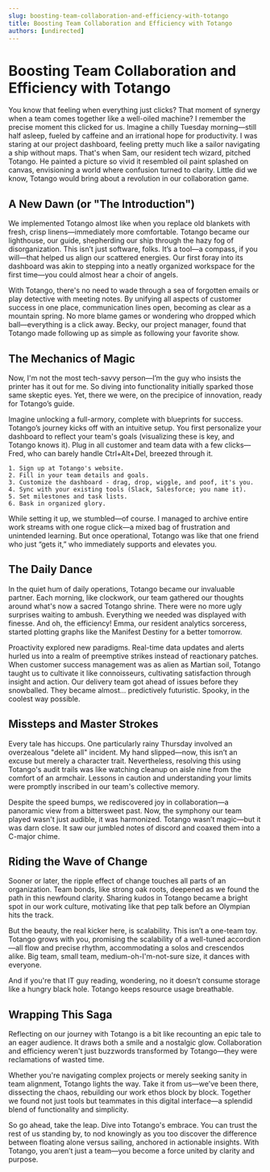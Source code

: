 ```yaml
---
slug: boosting-team-collaboration-and-efficiency-with-totango
title: Boosting Team Collaboration and Efficiency with Totango
authors: [undirected]
---
```



# Boosting Team Collaboration and Efficiency with Totango

You know that feeling when everything just clicks? That moment of synergy when a team comes together like a well-oiled machine? I remember the precise moment this clicked for us. Imagine a chilly Tuesday morning—still half asleep, fueled by caffeine and an irrational hope for productivity. I was staring at our project dashboard, feeling pretty much like a sailor navigating a ship without maps. That's when Sam, our resident tech wizard, pitched Totango. He painted a picture so vivid it resembled oil paint splashed on canvas, envisioning a world where confusion turned to clarity. Little did we know, Totango would bring about a revolution in our collaboration game.

## A New Dawn (or "The Introduction")

We implemented Totango almost like when you replace old blankets with fresh, crisp linens—immediately more comfortable. Totango became our lighthouse, our guide, shepherding our ship through the hazy fog of disorganization. This isn’t just software, folks. It’s a tool—a compass, if you will—that helped us align our scattered energies. Our first foray into its dashboard was akin to stepping into a neatly organized workspace for the first time—you could almost hear a choir of angels.

With Totango, there's no need to wade through a sea of forgotten emails or play detective with meeting notes. By unifying all aspects of customer success in one place, communication lines open, becoming as clear as a mountain spring. No more blame games or wondering who dropped which ball—everything is a click away. Becky, our project manager, found that Totango made following up as simple as following your favorite show.

## The Mechanics of Magic

Now, I'm not the most tech-savvy person—I’m the guy who insists the printer has it out for me. So diving into functionality initially sparked those same skeptic eyes. Yet, there we were, on the precipice of innovation, ready for Totango’s guide. 

Imagine unlocking a full-armory, complete with blueprints for success. Totango’s journey kicks off with an intuitive setup. You first personalize your dashboard to reflect your team's goals (visualizing these is key, and Totango knows it). Plug in all customer and team data with a few clicks—Fred, who can barely handle Ctrl+Alt+Del, breezed through it.

```
1. Sign up at Totango's website.
2. Fill in your team details and goals.
3. Customize the dashboard - drag, drop, wiggle, and poof, it's you.
4. Sync with your existing tools (Slack, Salesforce; you name it).
5. Set milestones and task lists.
6. Bask in organized glory.
```

While setting it up, we stumbled—of course. I managed to archive entire work streams with one rogue click—a mixed bag of frustration and unintended learning. But once operational, Totango was like that one friend who just “gets it,” who immediately supports and elevates you.

## The Daily Dance

In the quiet hum of daily operations, Totango became our invaluable partner. Each morning, like clockwork, our team gathered our thoughts around what's now a sacred Totango shrine. There were no more ugly surprises waiting to ambush. Everything we needed was displayed with finesse. And oh, the efficiency! Emma, our resident analytics sorceress, started plotting graphs like the Manifest Destiny for a better tomorrow.

Proactivity explored new paradigms. Real-time data updates and alerts hurled us into a realm of preemptive strikes instead of reactionary patches. When customer success management was as alien as Martian soil, Totango taught us to cultivate it like connoisseurs, cultivating satisfaction through insight and action. Our delivery team got ahead of issues before they snowballed. They became almost... predictively futuristic. Spooky, in the coolest way possible.

## Missteps and Master Strokes

Every tale has hiccups. One particularly rainy Thursday involved an overzealous "delete all" incident. My hand slipped—now, this isn’t an excuse but merely a character trait. Nevertheless, resolving this using Totango's audit trails was like watching cleanup on aisle nine from the comfort of an armchair. Lessons in caution and understanding your limits were promptly inscribed in our team's collective memory.

Despite the speed bumps, we rediscovered joy in collaboration—a panoramic view from a bittersweet past. Now, the symphony our team played wasn't just audible, it was harmonized. Totango wasn’t magic—but it was darn close. It saw our jumbled notes of discord and coaxed them into a C-major chime.

## Riding the Wave of Change

Sooner or later, the ripple effect of change touches all parts of an organization. Team bonds, like strong oak roots, deepened as we found the path in this newfound clarity. Sharing kudos in Totango became a bright spot in our work culture, motivating like that pep talk before an Olympian hits the track.

But the beauty, the real kicker here, is scalability. This isn’t a one-team toy. Totango grows with you, promising the scalability of a well-tuned accordion—all flow and precise rhythm, accommodating a solos and crescendos alike. Big team, small team, medium-oh-I'm-not-sure size, it dances with everyone.

And if you're that IT guy reading, wondering, no it doesn’t consume storage like a hungry black hole. Totango keeps resource usage breathable.

## Wrapping This Saga

Reflecting on our journey with Totango is a bit like recounting an epic tale to an eager audience. It draws both a smile and a nostalgic glow. Collaboration and efficiency weren't just buzzwords transformed by Totango—they were reclamations of wasted time. 

Whether you're navigating complex projects or merely seeking sanity in team alignment, Totango lights the way. Take it from us—we’ve been there, dissecting the chaos, rebuilding our work ethos block by block. Together we found not just tools but teammates in this digital interface—a splendid blend of functionality and simplicity.

So go ahead, take the leap. Dive into Totango's embrace. You can trust the rest of us standing by, to nod knowingly as you too discover the difference between floating alone versus sailing, anchored in actionable insights. With Totango, you aren’t just a team—you become a force united by clarity and purpose.